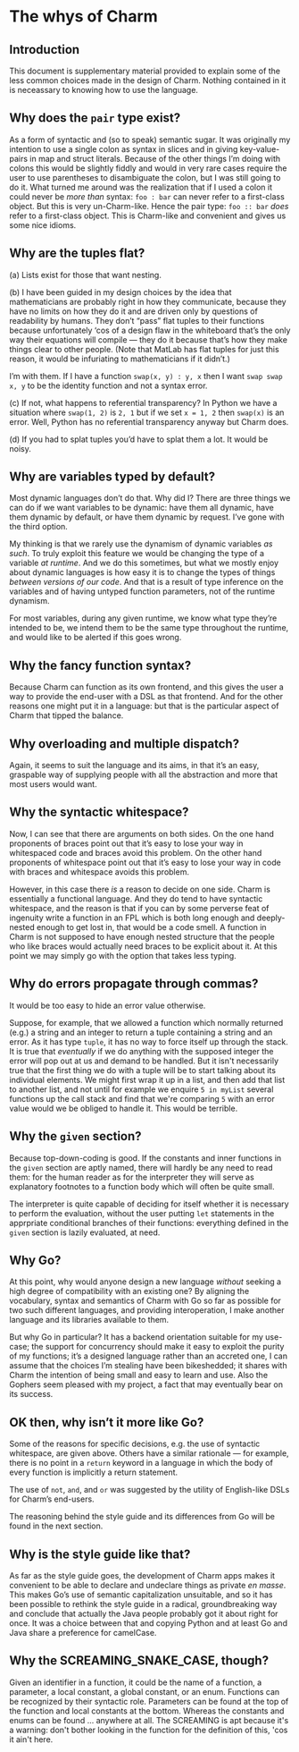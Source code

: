 # The whys of Charm

## Introduction

This document is supplementary material provided to explain some of the less common choices made in the design of Charm. Nothing contained in it is neceassary to knowing how to use the language.

## Why does the `pair` type exist?

As a form of syntactic and (so to speak) semantic sugar. It was originally my intention to use a single colon as syntax in slices and in giving key-value-pairs in map and struct literals. Because of the other things I’m doing with colons this would be slightly fiddly and would in very rare cases require the user to use parentheses to disambiguate the colon, but I was still going to do it. What turned me around was the realization that if I used a colon it could never be *more than* syntax: `foo : bar` can never refer to a first-class object. But this is very un-Charm-like. Hence the pair type: `foo :: bar` *does* refer to a first-class object. This is Charm-like and convenient and gives us some nice idioms.

## Why are the tuples flat?

(a) Lists exist for those that want nesting.

(b) I have been guided in my design choices by the idea that mathematicians are probably right in how they communicate, because they have no limits on how they do it and are driven only by questions of readability by humans. They don’t “pass” flat tuples to their functions because unfortunately ‘cos of a design flaw in the whiteboard that’s the only way their equations will compile — they do it because that’s how they make things clear to other people. (Note that MatLab has flat tuples for just this reason, it would be infuriating to mathematicians if it didn’t.)

I’m with them. If I have a function `swap(x, y) : y, x` then I want `swap swap x, y` to be the identity function and not a syntax error.

(c) If not, what happens to referential transparency? In Python we have a situation where `swap(1, 2)` is `2, 1` but if we set `x = 1, 2` then `swap(x)` is an error. Well, Python has no referential transparency anyway but Charm does.

(d) If you had to splat tuples you’d have to splat them a lot. It would be noisy.

## Why are variables typed by default?

Most dynamic languages don’t do that. Why did I? There are three things we can do if we want variables to be dynamic: have them all dynamic, have them dynamic by default, or have them dynamic by request. I’ve gone with the third option.

My thinking is that we rarely use the dynamism of dynamic variables *as such*. To truly exploit this feature we would be changing the type of a variable *at runtime*. And we do this sometimes, but what we mostly enjoy about dynamic languages is how easy it is to change the types of things *between versions of our code*. And that is a result of type inference on the variables and of having untyped function parameters, not of the runtime dynamism.

For most variables, during any given runtime, we know what type they’re intended to be, we intend them to be the same type throughout the runtime, and would like to be alerted if this goes wrong.

## Why the fancy function syntax?

Because Charm can function as its own frontend, and this gives the user a way to provide the end-user with a DSL as that frontend. And for the other reasons one might put it in a language: but that is the particular aspect of Charm that tipped the balance.

## Why overloading and multiple dispatch?

Again, it seems to suit the language and its aims, in that it’s an easy, graspable way of supplying people with all the abstraction and more that most users would want.

## Why the syntactic whitespace?

Now, I can see that there are arguments on both sides. On the one hand proponents of braces point out that it’s easy to lose your way in whitespaced code and braces avoid this problem. On the other hand proponents of whitespace point out that it’s easy to lose your way in code with braces and whitespace avoids this problem.

However, in this case there *is* a reason to decide on one side. Charm is essentially a functional language. And they do tend to have syntactic whitespace, and the reason is that if you can by some perverse feat of ingenuity write a function in an FPL which is both long enough and deeply-nested enough to get lost in, that would be a code smell. A function in Charm is not supposed to have enough nested structure that the people who like braces would actually need braces to be explicit about it. At this point we may simply go with the option that takes less typing.

## Why do errors propagate through commas?

It would be too easy to hide an error value otherwise.

Suppose, for example, that we allowed a function which normally returned (e.g.) a string and an integer to return a tuple containing a string and an error. As it has type `tuple`, it has no way to force itself up through the stack. It is true that *eventually* if we do anything with the supposed integer the error will pop out at us and demand to be handled. But it isn't necessarily true that the first thing we do with a tuple will be to start talking about its individual elements. We might first wrap it up in a list, and then add that list to another list, and not until for example we enquire `5 in myList` several functions up the call stack and find that we're comparing `5` with an error value would we be obliged to handle it. This would be terrible.

## Why the `given` section?

Because top-down-coding is good. If the constants and inner functions in the `given` section are aptly named, there will hardly be any need to read them: for the human reader as for the interpreter they will serve as explanatory footnotes to a function body which will often be quite small.

The interpreter is quite capable of deciding for itself whether it is necessary to perform the evaluation, without the user putting `let` statements in the apprpriate conditional branches of their functions: everything defined in the `given` section is lazily evaluated, at need.

## Why Go?

At this point, why would anyone design a new language *without* seeking a high degree of compatibility with an existing one? By aligning the vocabulary, syntax and semantics of Charm with Go so far as possible for two such different languages, and providing interoperation, I make another language and its libraries available to them.

But why Go in particular? It has a backend orientation suitable for my use-case; the support for concurrency should make it easy to exploit the purity of my functions; it’s a designed language rather than an accreted one, I can assume that the choices I’m stealing have been bikeshedded; it shares with Charm the intention of being small and easy to learn and use. Also the Gophers seem pleased with my project, a fact that may eventually bear on its success.

## OK then, why isn’t it more like Go?

Some of the reasons for specific decisions, e.g. the use of syntactic whitespace, are given above. Others have a similar rationale — for example, there is no point in a `return` keyword in a language in which the body of every function is implicitly a return statement.

The use of `not`, `and`, and `or` was suggested by the utility of English-like DSLs for Charm’s end-users.

The reasoning behind the style guide and its differences from Go will be found in the next section.

## Why is the style guide like that?

As far as the style guide goes, the development of Charm apps makes it convenient to be able to declare and undeclare things as private *en masse*. This makes Go’s use of semantic capitalization unsuitable, and so it has been possible to rethink the style guide in a radical, groundbreaking way and conclude that actually the Java people probably got it about right for once. It was a choice between that and copying Python and at least Go and Java share a preference for camelCase.

## Why the SCREAMING_SNAKE_CASE, though?

Given an identifier in a function, it could be the name of a function, a parameter, a local constant, a global constant, or an enum. Functions can be recognized by their syntactic role. Parameters can be found at the top of the function and local constants at the bottom. Whereas the constants and enums can be found ... anywhere at all. The SCREAMING is apt because it's a warning: don't bother looking in the function for the definition of this, 'cos it ain't here.
